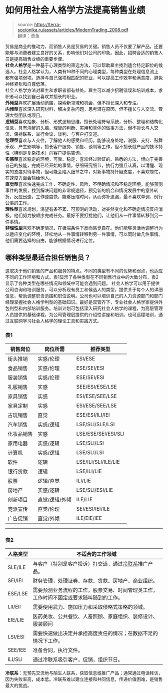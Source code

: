 # 如何用社会人格学方法提高销售业绩 
> source: https://terra-socionika.ru/assets/articles/ModernTrading_2008.pdf    
翻译：章鱼  

贸易是商业的推动力，而销售人员是贸易的关键。销售人员不仅要了解产品，还要能够与消费者建立良好的关系，影响他们对公司的印象。因此，招聘合适的销售人员是提高销售业绩的重要步骤。  
**社会人格学**是一种基于心理类型的筛选方法，可以帮助雇主找到适合特定职位的候选人。社会人格学认为，人类有16种不同的心理类型，每种类型在处理信息流上都有强项弱项。选择与自己强项相匹配的职业，可以提高工作效率和满意度，避免神经紧张和自尊低落。   
社会人格学方法对雇主和求职者都有益处。雇主可以减少招聘错误和培训成本，求职者可以找到自己喜欢并擅长的职业。  
**外倾型**喜欢扩展活动范围，探索新领域和机会，但不擅长深入和专注。  
**内倾型**喜欢深入研究材料，解决复杂问题，思考潜在原因，但不擅长与人交流、管理大型团队或项目。  
**逻辑型**喜欢抽象、分析、形式逻辑思维，擅长处理符号系统，分析、整理和结构化信息，具有清醒的头脑、理智的判断、实用和具体的做事方法，但不擅长与人交流、保持联系、举行会议、谈判、与客户打交道。  
**伦理型**喜欢与人交往，了解他人的感受和经历，能够设身处地，说服、支持、鼓舞乐观、产生影响等，擅长客户服务、销售、谈判等工作，但不擅长就产品的技术特性（特别是复杂技术）向客户提供咨询。  
**实感型**喜欢稳定的环境，可靠、稳定，喜欢经过验证的、熟悉的方法，倾向于完善自己的技能，完成已经开始的事情，仔细研究细节，执行力强且认真，以清醒、现实的态度对待事物，但可能会陷入细节之中，对新事物持怀疑态度，不喜欢匆忙，在速度方面会输给他人。  
**直觉型**喜欢快速完成工作、不确定性、风险、不明确情况和不稳定环境，能够预测事件的发展，找到解决问题的非常规途径，预见新的机会和情况发展中的意外转折，反应迅速，工作速度快，能够压缩时间，从而弥补遗漏，最不喜欢单调、例行公事的工作。  
**理性型**喜欢规划，渴望有条不紊、可预测的活动，对突然变化和不确定情况反应消极。他们努力按顺序完成任务。最好不要打扰他们，让他们从一件事情转移到另一件事情。  
**非理性型**喜欢不确定情况，在极端条件下反而感觉自在。他们能够灵活地调整行为以适应变化的环境，轻松地从一件事情转移到另一件事情，可以同时做几件事情。他们需要选择的自由，能够根据情况进行定位。  
## 哪种类型最适合担任销售员？  
这取决于他们销售的产品和服务的特点。不同的类型有不同的优势和弱点，也适应不同的工作环境和方式。表1显示了各种类型在不同销售行业中的大致分布，表2显示了各种类型在哪些情况和领域中可能会遇到问题。 社会人格学可以用于提供公司咨询和培训服务，可以分析现有员工和候选人的类型，提供关于每个人的详细信息，帮助调整职责范围和职位说明。公司也可以培训自己的人力资源部门和部门经理掌握社会人格学判型的基础知识。最好是双管齐下，专业社会人格学家提供外包判型和内部培训服务。培训计划可包括深入研究社会人格学的课程，为高层管理人员提供的基础课程，为公司管理层提供的介绍性讲座和培训。也可远程培训，通过互联网学习社会人格学的理论工具和实践方式。  

### 表1
| **销售岗位** | **岗位所需** | **推荐类型**            |
| -------- | -------- | ------------------- |
| 街头推销     | 实感/伦理    | ESI/ESE             |
| 食品销售     | 实感/伦理    | ESE/SEI/ESI         |
| 服装销售     | 实感/伦理    | ESE/SEI/ESI         |
| 礼服销售     | 实感       | SEE/ESI/ESE/LSE     |
| 家具销售     | 实感       | ESI/ESE/SEE/LSE     |
| 家具定制     | 实感       | ESI/ESE/SEE/LSE     |
| 古玩销售     | 直觉       | ESE/ESI/ILI/IEI     |
| 汽车销售     | 实感/逻辑    | LSE/SLI/SLE/LSI     |
| 化妆品销售    | 实感       | LSE/ESE/SEI/ESI/SLI |
| 家用电器     | 实感/逻辑    | LSE/SLI/LSI         |
| 计算机      | 实感/逻辑    | LSE/SLI/LSI         |
| 软件       | 逻辑       | LSE/ILI/SLI/ILE/LIE |
| 银行贷款     | 逻辑       | LSE/ILI/LIE         |
| 股票       | 逻辑/直觉    | ILI/LIE             |
| 房地产      | 实感/逻辑    | LSE/SLI/ESI/LIE     |
| 创新项目     | 直觉/逻辑/外倾 | ILE/LIE             |
| 党派宣传     | 直觉/伦理    | SEI/ESI/IEI/ILE     |
| 广告促销     | 直觉/外倾    | ILE/EIE/IEE         |

---
### 表2
| 人格类型    | 不适合的工作领域                                    |
| ------- | ------------------------------------------- |
| SLE/ILE | 与客户（特别是客户投诉）打交道，通过<u>冷联系</u>推广产品。                  |
| SEI/IEI | 财务管理，处理证券、存款、贷款、房地产、商业组织。                   |
| ESE/LSE | 需要预测业务流程的工作，股票交易、时间管理类工作，工作时间不固定或要求随叫随到的工作。 |
| LII/EII | 需要使用武力、施加压力和采取侵略式策略的领域。                     |
| EIE/LIE | 医药美妆、公共餐饮、人畜照顾、家庭组织、装修设计、服装顾问               |
| LSI/ESI | 需要快速做出决定并承担高度责任的情况；在数据不足的情况下工作。             |
| SEE/IEE | 准备合同，执行文件。                                  |
| ILI/SLI | 通过冷联系吸引客户，促销，组织节日。                          |  
**冷联系**：无预先交流地与陌生人联系，获取信息或推广产品；通常通过电话拜访，因为失败率高，成本低。冷联系难以建立连接和共同信息，传递价值困难，是销售最大的挑战。